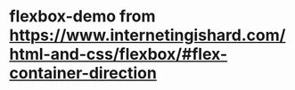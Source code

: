 # flexbox-demo from https://www.internetingishard.com/html-and-css/flexbox/#flex-container-direction
